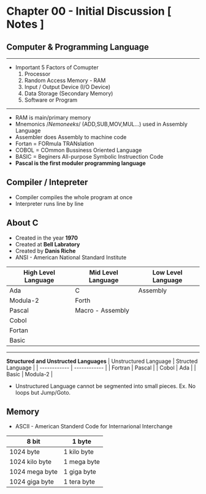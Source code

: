 # Chapter 00 - Initial Discussion [ Notes ]
##  Computer & Programming Language
****

-  Important 5 Factors of Comupter
    1. Processor
    2. Random Access Memory - RAM
    3. Input / Output Device (I/O Device)
    4. Data Storage (Secondary Memory)
    5. Software or Program
---
- RAM is main/primary memory
- Mnemonics /*Nemoneeks*/ (ADD,SUB,MOV,MUL...) used in Assembly Language
- Assembler does Assembly to machine code
- Fortan = FORmula TRANslation
- COBOL = COmmon Bussiness Oriented Language
- BASIC = Beginers All-purpose Symbolic Instruection Code
- **Pascal is the first moduler programming language**
## Compiler / Intepreter

- Compiler compiles the whole program at once
- Interpreter runs line by line

## About C

- Created in the year **1970**
- Created at **Bell Labratory**
- Created by **Danis Riche**
- ANSI - American National Standard Institute

| **High Level Language** | **Mid Level Language** | **Low Level Language** |
| ----------- | ----------- | -------- |
| Ada | C | Assembly
| Modula-2  | Forth |
| Pascal | Macro - Assembly
| Cobol |
| Fortan |
| Basic |
----
**Structured and Unstructed Languages**
| Unstructured Language | Structed Language |
| ------------ | ------------ |
| Fortran | Pascal |
| Cobol | Ada |
| Basic | Modula-2 |

- Unstructured Language cannot be segmented into small pieces. Ex. No loops but Jump/Goto.

## Memory

- ASCII - American Standerd Code for Internarional Interchange

| 8 bit | 1 byte |
| ------------ | ------------ |
| 1024 byte | 1 kilo byte |
| 1024 kilo byte | 1 mega byte |
| 1024 mega byte | 1 giga byte |
| 1024 giga byte | 1 tera byte
